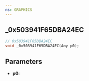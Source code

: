 ```yaml
---
ns: GRAPHICS
---
```

## _0x503941F65DBA24EC

```c
// 0x503941F65DBA24EC
void _0x503941F65DBA24EC(Any p0);
```

## Parameters
* **p0**:
